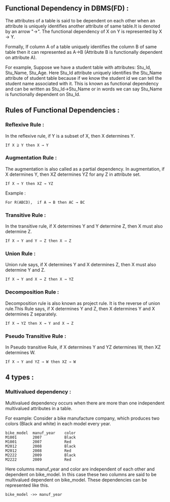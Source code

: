 ## Functional Dependency in DBMS(FD) : 
The attributes of a table is said to be dependent on each other when an attribute is uniquely identifies another attribute of same table.It is denoted by an arrow "→". The functional dependency of X on Y is represented by X → Y.

Formally, If column A of a table uniquely identifies the column B of same table then it can represented as A->B (Attribute B is functionally dependent on attribute A).

For example, Suppose we have a student table with attributes: Stu_Id, Stu_Name, Stu_Age. Here Stu_Id attribute uniquely identifies the Stu_Name attribute of student table because if we know the student id we can tell the student name associated with it. This is known as functional dependency and can be written as Stu_Id->Stu_Name or in words we can say Stu_Name is functionally dependent on Stu_Id.

## Rules of Functional Dependencies : 
### Reflexive Rule :
In the reflexive rule, if Y is a subset of X, then X determines Y.

```
If X ⊇ Y then X → Y 
```
### Augmentation Rule :
The augmentation is also called as a partial dependency. In augmentation, if X determines Y, then XZ determines YZ for any Z in attribute set.

```
If X → Y then XZ → YZ  
```
Example :
```
For R(ABCD),  if A → B then AC → BC
```
### Transitive Rule  :
In the transitive rule, if X determines Y and Y determine Z, then X must also determine Z.

```
If X → Y and Y → Z then X → Z 
```
### Union Rule :
Union rule says, if X determines Y and X determines Z, then X must also determine Y and Z.

```
If X → Y and X → Z then X → YZ  
```
### Decomposition Rule :
Decomposition rule is also known as project rule. It is the reverse of union rule.This Rule says, if X determines Y and Z, then X determines Y and X determines Z separately.

```
If X → YZ then X → Y and X → Z
```
### Pseudo Transitive Rule :
In Pseudo transitive Rule, if X determines Y and YZ determines W, then XZ determines W.

```
If X → Y and YZ → W then XZ → W 
```
## 4 types :
### Multivalued dependency :
Multivalued dependency occurs when there are more than one independent multivalued attributes in a table.

For example: Consider a bike manufacture company, which produces two colors (Black and white) in each model every year.

```
bike_model	manuf_year	  color
M1001	    2007	      Black
M1001	    2007	      Red
M2012	    2008	      Black
M2012	    2008	      Red
M2222	    2009	      Black
M2222	    2009	      Red
```
Here columns manuf_year and color are independent of each other and dependent on bike_model. In this case these two columns are said to be multivalued dependent on bike_model. These dependencies can be represented like this.
```
bike_model ->> manuf_year
```


